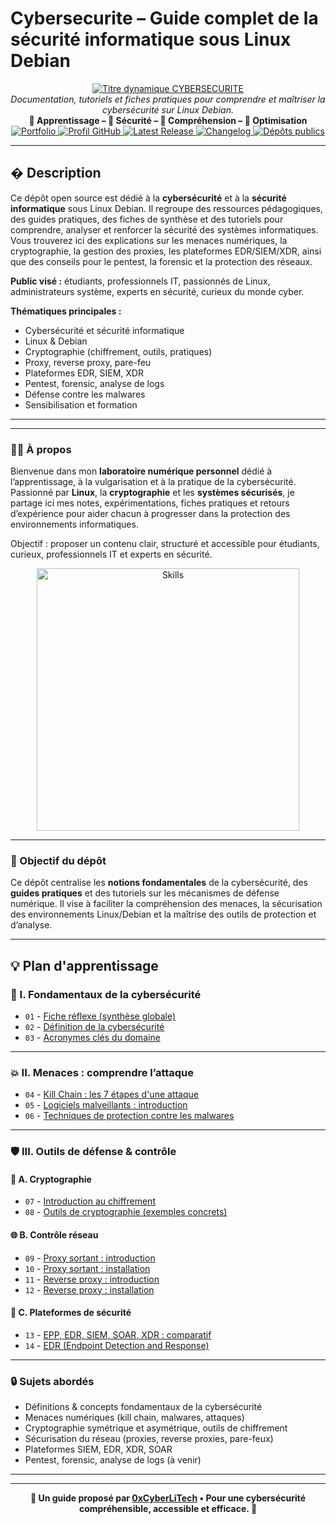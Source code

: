 
<!--
Mots-clés SEO : cybersécurité, sécurité informatique, Linux, Debian, cryptographie, proxy, EDR, SIEM, XDR, pentest, forensic, malwares, réseau, pare-feu, guide, tutoriel, protection, analyse, défense, cyberattaque, sensibilisation, outils, formation, documentation, open source
-->

# Cybersecurite – Guide complet de la sécurité informatique sous Linux Debian

<div align="center">
  <a href="https://github.com/0xCyberLiTech">
    <img src="https://readme-typing-svg.herokuapp.com?font=JetBrains+Mono&size=50&duration=6000&pause=1000000000&color=FF0048&center=true&vCenter=true&width=1100&lines=%3ECYBERSECURITE_" alt="Titre dynamique CYBERSECURITE" />
  </a>
  <br>
  <em>Documentation, tutoriels et fiches pratiques pour comprendre et maîtriser la cybersécurité sur Linux Debian.</em><br>
  <b>📘 Apprentissage – 🔐 Sécurité – 🧠 Compréhension – 🚀 Optimisation</b>
  <br>
  <a href="https://0xcyberlitech.github.io/">
    <img src="https://img.shields.io/badge/Portfolio-0xCyberLiTech-181717?logo=github&style=flat-square" alt="Portfolio" />
  </a>
  <a href="https://github.com/0xCyberLiTech">
    <img src="https://img.shields.io/badge/Profil-GitHub-181717?logo=github&style=flat-square" alt="Profil GitHub" />
  </a>
  <a href="https://github.com/0xCyberLiTech/Cybersecurite/releases/latest">
    <img src="https://img.shields.io/github/v/release/0xCyberLiTech/Cybersecurite?label=version" alt="Latest Release" />
  </a>
  <a href="https://github.com/0xCyberLiTech/Cybersecurite/blob/main/CHANGELOG.md">
    <img src="https://img.shields.io/badge/📄%20CHANGELOG-Cybersecurite-blue" alt="Changelog" />
  </a>
  <a href="https://github.com/0xCyberLiTech?tab=repositories">
    <img src="https://img.shields.io/badge/Dépôts-publics-blue?style=flat-square" alt="Dépôts publics" />
  </a>
</div>

---

## � Description

Ce dépôt open source est dédié à la **cybersécurité** et à la **sécurité informatique** sous Linux Debian. Il regroupe des ressources pédagogiques, des guides pratiques, des fiches de synthèse et des tutoriels pour comprendre, analyser et renforcer la sécurité des systèmes informatiques. Vous trouverez ici des explications sur les menaces numériques, la cryptographie, la gestion des proxies, les plateformes EDR/SIEM/XDR, ainsi que des conseils pour le pentest, la forensic et la protection des réseaux.

**Public visé :** étudiants, professionnels IT, passionnés de Linux, administrateurs système, experts en sécurité, curieux du monde cyber.

**Thématiques principales :**
- Cybersécurité et sécurité informatique
- Linux & Debian
- Cryptographie (chiffrement, outils, pratiques)
- Proxy, reverse proxy, pare-feu
- Plateformes EDR, SIEM, XDR
- Pentest, forensic, analyse de logs
- Défense contre les malwares
- Sensibilisation et formation

---

---


### 👨‍💻 À propos

Bienvenue dans mon **laboratoire numérique personnel** dédié à l’apprentissage, à la vulgarisation et à la pratique de la cybersécurité. Passionné par **Linux**, la **cryptographie** et les **systèmes sécurisés**, je partage ici mes notes, expérimentations, fiches pratiques et retours d’expérience pour aider chacun à progresser dans la protection des environnements informatiques.

Objectif : proposer un contenu clair, structuré et accessible pour étudiants, curieux, professionnels IT et experts en sécurité.

<p align="center">
  <a href="https://github.com/0xCyberLiTech" target="_blank" rel="noopener">
    <img src="https://skillicons.dev/icons?i=linux,debian,bash,docker,nginx,git,vim,python,markdown" alt="Skills" width="420">
  </a>
</p>

---


### 🎯 Objectif du dépôt

Ce dépôt centralise les **notions fondamentales** de la cybersécurité, des **guides pratiques** et des tutoriels sur les mécanismes de défense numérique. Il vise à faciliter la compréhension des menaces, la sécurisation des environnements Linux/Debian et la maîtrise des outils de protection et d’analyse.

---


## 💡 Plan d'apprentissage

### 🧠 I. Fondamentaux de la cybersécurité

- `01` - [Fiche réflexe (synthèse globale)](CYBERSECURITE-01-FICHE-REFLEX.md)
- `02` - [Définition de la cybersécurité](CYBERSECURITE-02-definition.md)
- `03` - [Acronymes clés du domaine](CYBERSECURITE-03-ACRONYMES.md)

---

### 💥 II. Menaces : comprendre l’attaque

- `04` - [Kill Chain : les 7 étapes d'une attaque](CYBERSECURITE-04-KILL-CHAIN.md)
- `05` - [Logiciels malveillants : introduction](CYBERSECURITE-05-LOGICIELS-MALVEILLANTS-introduction.md)
- `06` - [Techniques de protection contre les malwares](CYBERSECURITE-06-LOGICIELS-MALVEILLANTS-techniques_de_protection.md)

---

### 🛡️ III. Outils de défense & contrôle

#### 🔐 A. Cryptographie

- `07` - [Introduction au chiffrement](CYBERSECURITE-07-CRYPTOGRAPHIE-introduction.md)
- `08` - [Outils de cryptographie (exemples concrets)](CYBERSECURITE-08-CRYPTOGRAPHIE-OUTILS-Mise-en-pratique-avec-des-outils-concrets.md)

#### 🌐 B. Contrôle réseau

- `09` - [Proxy sortant : introduction](CYBERSECURITE-09-PROXY-INTRODUCTION-Le-rôle-du-proxy-sortant.md)
- `10` - [Proxy sortant : installation](CYBERSECURITE-10-PROXY-INSTALLATION-Mise-en-œuvre-pratique.md)
- `11` - [Reverse proxy : introduction](CYBERSECURITE-11-REVERSE-PROXY-INTRODUCTION-Le-rôle-du-proxy-entrant.md)
- `12` - [Reverse proxy : installation](CYBERSECURITE-12-REVERSE-PROXY-INSTALLATION-Mise-en-œuvre-pratique.md)

#### 🧩 C. Plateformes de sécurité

- `13` - [EPP, EDR, SIEM, SOAR, XDR : comparatif](CYBERSECURITE-13-EPP-EDR-SIEM-SOAR-et-XDR-comprendre-la-différence-entre-ces-acronymes.md)
- `14` - [EDR (Endpoint Detection and Response)](CYBERSECURITE-14-EDR.md)

---


### 🔒 Sujets abordés

- Définitions & concepts fondamentaux de la cybersécurité
- Menaces numériques (kill chain, malwares, attaques)
- Cryptographie symétrique et asymétrique, outils de chiffrement
- Sécurisation du réseau (proxies, reverse proxies, pare-feux)
- Plateformes SIEM, EDR, XDR, SOAR
- Pentest, forensic, analyse de logs (à venir)

---


---

<p align="center">
  <b>🔐 Un guide proposé par <a href="https://github.com/0xCyberLiTech">0xCyberLiTech</a> • Pour une cybersécurité compréhensible, accessible et efficace. 🔐</b>
</p>

